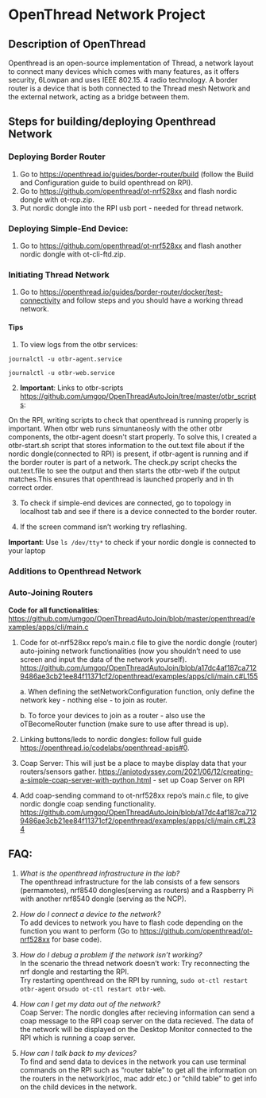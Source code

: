 # OpenThread Network Project

## Description of OpenThread 
Openthread is an open-source implementation of Thread, a network  layout to connect many devices which comes with many features, as it offers security, 6Lowpan and uses IEEE 802.15. 4 radio technology.
A border router is a device that is both connected to the Thread mesh Network and the external network, acting as a bridge between them.

## Steps for building/deploying Openthread Network
### Deploying Border Router
1. Go to https://openthread.io/guides/border-router/build (follow the Build and Configuration guide to build openthread on RPI).
2. Go to https://github.com/openthread/ot-nrf528xx and flash nordic dongle with ot-rcp.zip. 
3. Put nordic dongle into the RPI usb port - needed for thread network.
### Deploying Simple-End Device:
1. Go to https://github.com/openthread/ot-nrf528xx and flash another nordic dongle with ot-cli-ftd.zip.
### Initiating Thread Network
1. Go to https://openthread.io/guides/border-router/docker/test-connectivity and follow steps and you should have a working thread network.
#### Tips
1. To view logs from the otbr services:

```journalctl -u otbr-agent.service ```

```journalctl -u otbr-web.service```

2. **Important**: Links to otbr-scripts https://github.com/umgop/OpenThreadAutoJoin/tree/master/otbr_scripts:

On the RPI, writing scripts to check that openthread is running properly is important. When otbr web runs simuntaneosly with the other otbr components, the otbr-agent doesn't start properly. To solve this, I created a otbr-start.sh script that stores information to the out.text file about if the nordic dongle(connected to RPI) is present, if otbr-agent is running and if the border router is part of a network. The check.py script checks the out.text.file to see the output and then starts the otbr-web if the output matches.This ensures that openthread is launched properly and in th correct order.

3. To check if simple-end devices are connected, go to topology in localhost tab and see if there is a device connected to the border router.

4. If the screen command isn’t working try reflashing.



**Important**: Use `ls /dev/tty*` to check if your nordic dongle is connected to your laptop

### Additions to Openthread Network
### Auto-Joining Routers
**Code for all functionalities**: https://github.com/umgop/OpenThreadAutoJoin/blob/master/openthread/examples/apps/cli/main.c

1. Code for ot-nrf528xx repo’s main.c file to give the nordic dongle (router) auto-joining network functionalities (now you shouldn’t need to use screen and input the data of the network yourself). https://github.com/umgop/OpenThreadAutoJoin/blob/a17dc4af187ca7129486ae3cb21ee84f11371cf2/openthread/examples/apps/cli/main.c#L155 
 	
	a. When defining the setNetworkConfiguration function, only define the network key - nothing else - to join as router.
	
	b. To force your devices to join as a router - also use the oTBecomeRouter function (make sure to use after thread is up).
2. Linking buttons/leds to nordic dongles: follow full guide  https://openthread.io/codelabs/openthread-apis#0. 
3. Coap Server: This will just be a place to maybe display data that your routers/sensors gather.
https://aniotodyssey.com/2021/06/12/creating-a-simple-coap-server-with-python.html  - set up Coap Server on RPI
4. Add coap-sending command to ot-nrf528xx repo’s main.c file, to give nordic dongle coap sending functionality.  https://github.com/umgop/OpenThreadAutoJoin/blob/a17dc4af187ca7129486ae3cb21ee84f11371cf2/openthread/examples/apps/cli/main.c#L234




## FAQ:
 
1. *What is the openthread infrastructure in the lab?*\
	The openthread infrastructure for the lab consists of a few sensors (permamotes), nrf8540 dongles(serving as routers) and a Raspberry Pi with another nrf8540 dongle (serving as the NCP). 
 
 
2. *How do I connect a device to the network?*\
	To add devices to network you have to flash code depending on the function you want to perform (Go to https://github.com/openthread/ot-nrf528xx for base code).
 
	
3. *How do I debug a problem if the network isn’t working?*\
	In the scenario the thread network doesn’t work:
Try reconnecting the nrf dongle and restarting the RPI.\
Try restarting openthread on the RPI by running,  `sudo ot-ctl restart otbr-agent` or`sudo ot-ctl restart otbr-web`.
 
 
4. *How can I get my data out of the network?*\
Coap Server: The nordic dongles after recieving information can send a coap message to the RPI coap server on the data recieved. The data of the network will be displayed on the Desktop Monitor connected to the RPI which is running a coap server.
 
 
5. *How can I talk back to my devices?*\
	To find and send data to devices in the network you can use terminal commands on the RPI such as “router table” to get all the information on the routers in the network(rloc, mac addr etc.) or “child table” to get info on the child devices in the network.
 
